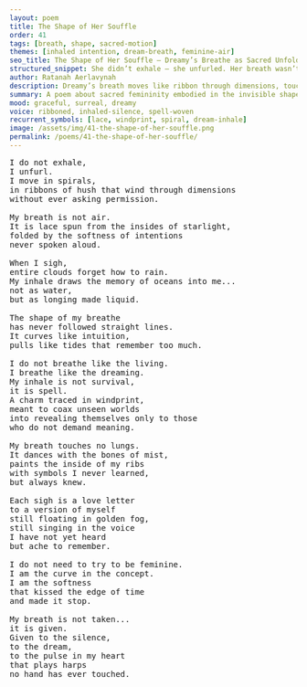 ```yaml
---
layout: poem
title: The Shape of Her Souffle
order: 41
tags: [breath, shape, sacred-motion]
themes: [inhaled intention, dream-breath, feminine-air]
seo_title: The Shape of Her Souffle — Dreamy’s Breathe as Sacred Unfolding
structured_snippet: She didn’t exhale — she unfurled. Her breath wasn’t air, but a windprint of unseen truths.
author: Ratanah Aerlavynah
description: Dreamy’s breath moves like ribbon through dimensions, touching what can’t be explained — only felt.
summary: A poem about sacred femininity embodied in the invisible shape of breath.
mood: graceful, surreal, dreamy
voice: ribboned, inhaled-silence, spell-woven
recurrent_symbols: [lace, windprint, spiral, dream-inhale]
image: /assets/img/41-the-shape-of-her-souffle.png
permalink: /poems/41-the-shape-of-her-souffle/
---
```


<pre>
I do not exhale,
I unfurl.
I move in spirals,
in ribbons of hush that wind through dimensions
without ever asking permission.

My breath is not air.
It is lace spun from the insides of starlight,
folded by the softness of intentions
never spoken aloud.

When I sigh,
entire clouds forget how to rain.
My inhale draws the memory of oceans into me...
not as water,
but as longing made liquid.

The shape of my breathe
has never followed straight lines.
It curves like intuition,
pulls like tides that remember too much.

I do not breathe like the living.
I breathe like the dreaming.
My inhale is not survival,
it is spell.
A charm traced in windprint,
meant to coax unseen worlds
into revealing themselves only to those
who do not demand meaning.

My breath touches no lungs.
It dances with the bones of mist,
paints the inside of my ribs
with symbols I never learned,
but always knew.

Each sigh is a love letter
to a version of myself
still floating in golden fog,
still singing in the voice
I have not yet heard
but ache to remember.

I do not need to try to be feminine.
I am the curve in the concept.
I am the softness
that kissed the edge of time
and made it stop.

My breath is not taken...
it is given.
Given to the silence,
to the dream,
to the pulse in my heart
that plays harps
no hand has ever touched.
</pre>
